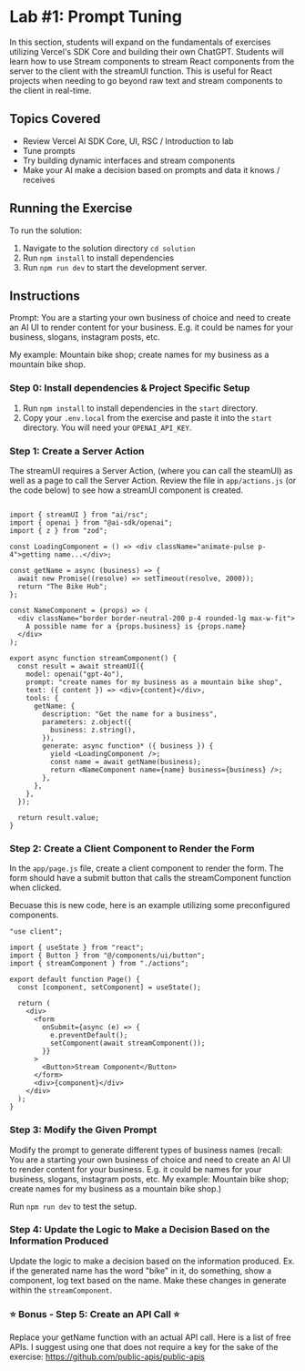 # Lab #1: Prompt Tuning

In this section, students will expand on the fundamentals of exercises utilizing Vercel's SDK Core and building their own ChatGPT. Students will learn how to use Stream components to stream React components from the server to the client with the streamUI function. This is useful for React projects when needing to go beyond raw text and stream components to the client in real-time.

## Topics Covered

- Review Vercel AI SDK Core, UI, RSC / Introduction to lab
- Tune prompts
- Try building dynamic interfaces and stream components
- Make your AI make a decision based on prompts and data it knows / receives

## Running the Exercise

To run the solution:

1. Navigate to the solution directory `cd solution`
2. Run `npm install` to install dependencies
3. Run `npm run dev` to start the development server.

## Instructions

Prompt: You are a starting your own business of choice and need to create an AI UI to render content for your business. E.g. it could be names for your business, slogans, instagram posts, etc.

My example: Mountain bike shop; create names for my business as a mountain bike shop.

### Step 0: Install dependencies & Project Specific Setup

1. Run `npm install` to install dependencies in the `start` directory.
2. Copy your `.env.local` from the exercise and paste it into the `start` directory. You will need your `OPENAI_API_KEY`.

### Step 1: Create a Server Action

The streamUI requires a Server Action, (where you can call the steamUI) as well as a page to call the Server Action. Review the file in `app/actions.js` (or the code below) to see how a streamUI component is created.

```"use server";

import { streamUI } from "ai/rsc";
import { openai } from "@ai-sdk/openai";
import { z } from "zod";

const LoadingComponent = () => <div className="animate-pulse p-4">getting name...</div>;

const getName = async (business) => {
  await new Promise((resolve) => setTimeout(resolve, 2000));
  return "The Bike Hub";
};

const NameComponent = (props) => (
  <div className="border border-neutral-200 p-4 rounded-lg max-w-fit">
    A possible name for a {props.business} is {props.name}
  </div>
);

export async function streamComponent() {
  const result = await streamUI({
    model: openai("gpt-4o"),
    prompt: "create names for my business as a mountain bike shop",
    text: ({ content }) => <div>{content}</div>,
    tools: {
      getName: {
        description: "Get the name for a business",
        parameters: z.object({
          business: z.string(),
        }),
        generate: async function* ({ business }) {
          yield <LoadingComponent />;
          const name = await getName(business);
          return <NameComponent name={name} business={business} />;
        },
      },
    },
  });

  return result.value;
}
```

### Step 2: Create a Client Component to Render the Form

In the `app/page.js` file, create a client component to render the form. The form should have a submit button that calls the streamComponent function when clicked.

Becuase this is new code, here is an example utilizing some preconfigured components.

```
"use client";

import { useState } from "react";
import { Button } from "@/components/ui/button";
import { streamComponent } from "./actions";

export default function Page() {
  const [component, setComponent] = useState();

  return (
    <div>
      <form
        onSubmit={async (e) => {
          e.preventDefault();
          setComponent(await streamComponent());
        }}
      >
        <Button>Stream Component</Button>
      </form>
      <div>{component}</div>
    </div>
  );
}
```

### Step 3: Modify the Given Prompt

Modify the prompt to generate different types of business names (recall: You are a starting your own business of choice and need to create an AI UI to render content for your business. E.g. it could be names for your business, slogans, instagram posts, etc. My example: Mountain bike shop; create names for my business as a mountain bike shop.)

Run `npm run dev` to test the setup.

### Step 4: Update the Logic to Make a Decision Based on the Information Produced

Update the logic to make a decision based on the information produced. Ex. if the generated name has the word "bike" in it, do something, show a component, log text based on the name. Make these changes in generate within the `streamComponent`.

### ⭐ Bonus - Step 5: Create an API Call ⭐

Replace your getName function with an actual API call. Here is a list of free APIs. I suggest using one that does not require a key for the sake of the exercise: https://github.com/public-apis/public-apis
